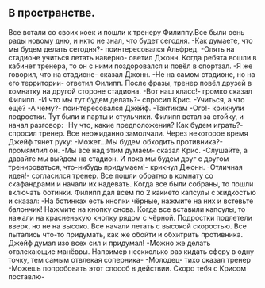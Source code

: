 ## В пространстве.
Все встали со своих коек и пошли к тренеру Филиппу.Все были оень рады новому дню, и нкто не знал, что будет сегодня.
-Как думаете, что мы будем делать сегодня?- поинтересовался Альфред.
-Опять на стадионе учиться летать наверно- оветил Джонн.
Когда ребята вошли в кабинет тренера, то он с ними поздоровался и повёл в спортзал.
-Я же говорил, что на стадионе- сказал Джонн.
-Не на самом стадионе, но на его территории- ответил Филипп. 
После фразы, тренер повёл друзей в комнатку на другой стороне стадиона.
-Вот наш класс!- громко сказал Филипп.
-И что мы тут будем делать?- спросил Крис.
-Учиться, а что ещё?
-А чему?- поинтересовался Джейф.
-Тактикам
-Ого!- крикнули подростки.
Тут были и парты и стульчики. Филипп встал за стойку,
и начал разговор:
-Ну что, какие предположения? Как будем играть?- спросил тренер.
Все неожиданно замолчали. Через некоторое время Джейф тянет руку:
-Может...Мы будем обходить противника?-промямлил он.
-Мы все над этим думаем- сказал Крис.
-Слушайте, а давайте мы выйдем на стадион. И пока мы будем друг с другом тренироваться, что-нибудь придумаем!- крикнул Джонн.
-Отличная идея!- согласился тренер.
Все пошли обратно в комнату со скафандрами и начали их надевать. 
Когда все были собраны, то пошли включать ботинки. Филипп дал всем по 2 какието капсулы с жидкостью и сказал:
-На ботинках есть кнопки чёрные, нажмите на них и встевьте балончик! Нажмите на кнопку снова.
Когда все вставили капсулы, то нажали на красненькую кнопку рядом с чёрной. Подростки подлетели вверх, но не на высоко. Все начали летать с высокой скоростью. 
	Все пытались что-то придумать, как же обойти и
обхитрить противника. 
	Джейф думал изо всех сил и придумал!
-Можно же делать отвлекающие манёвры. Например нескколько раз кидать сферу в одну точку, тем самым отвлекая соперника- 
-Молодец- тихо сказал тренер -Можешь попробовать этот способ в действии. Скоро тебя с Крисом поставлю-
